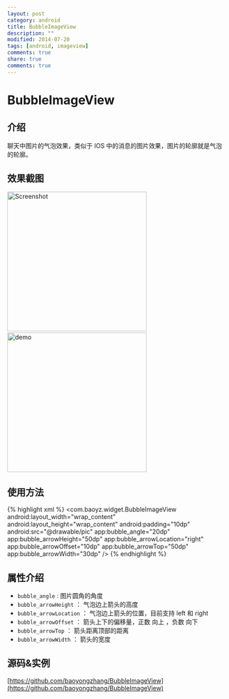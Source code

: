 ```yaml
---
layout: post
category: android
title: BubbleImageView
description: ""
modified: 2014-07-20
tags: [android, imageview]
comments: true
share: true
comments: true
---
```


BubbleImageView
===============

## 介绍

聊天中图片的气泡效果，类似于 IOS 中的消息的图片效果，图片的轮廓就是气泡的轮廓。

## 效果截图
<p>
   <img src="https://raw.githubusercontent.com/baoyongzhang/BubbleImageView/master/screenshot-1.png" width="320" alt="Screenshot"/>
   &nbsp;&nbsp;&nbsp;
   <img src="https://raw.githubusercontent.com/baoyongzhang/BubbleImageView/master/demo.gif" width="320" alt="demo"/>
</p>


## 使用方法

{% highlight xml %}
<com.baoyz.widget.BubbleImageView
      android:layout_width="wrap_content"
      android:layout_height="wrap_content"
      android:padding="10dp"
      android:src="@drawable/pic"
      app:bubble_angle="20dp"
      app:bubble_arrowHeight="50dp"
      app:bubble_arrowLocation="right"
      app:bubble_arrowOffset="10dp"
      app:bubble_arrowTop="50dp"
      app:bubble_arrowWidth="30dp" />
{% endhighlight %}

## 属性介绍

* `bubble_angle` : 图片圆角的角度
* `bubble_arrowHeight` ： 气泡边上箭头的高度
* `bubble_arrowLocation` ： 气泡边上箭头的位置，目前支持 left 和 right
* `bubble_arrowOffset` ： 箭头上下的偏移量，正数 向上 ，负数 向下
* `bubble_arrowTop` ： 箭头距离顶部的距离
* `bubble_arrowWidth` ： 箭头的宽度

## 源码&实例

[https://github.com/baoyongzhang/BubbleImageView](https://github.com/baoyongzhang/BubbleImageView)